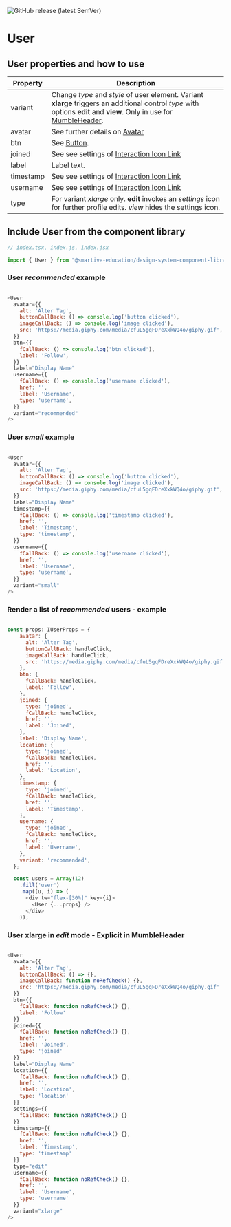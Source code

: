 ![GitHub release (latest SemVer)](https://img.shields.io/github/v/release/smartive-education/design-system-component-library-yeahyeahyeah)
# User
## User properties and how to use
| Property|Description|
|-|-|
|variant|Change *type* and *style* of user element. Variant **xlarge** triggers an additional control *type* with options **edit** and **view**. Only in use for [MumbleHeader](./?path=/story/mumble-mumble-header--mumble-story).|
|avatar|See further details on [Avatar](./?path=/docs/user--avatar-story)
|btn|See [Button](./?path=/docs/interactions--button-story).|
|joined|See see settings of [Interaction Icon Link](./?path=/docs/interactions--icon-link-variants)|
|label|Label text.|
|timestamp|See see settings of [Interaction Icon Link](./?path=/docs/interactions--icon-link-variants)|
|username|See see settings of [Interaction Icon Link](./?path=/docs/interactions--icon-link-variants)|
|type|For variant *xlarge* only. **edit** invokes an *settings* icon for further profile edits. *view* hides the settings icon.|


## Include User from the component library

```js
// index.tsx, index.js, index.jsx

import { User } from "@smartive-education/design-system-component-library-yeahyeahyeah"
```

### User *recommended* example

```js

<User
  avatar={{
    alt: 'Alter Tag',
    buttonCallBack: () => console.log('button clicked'),
    imageCallBack: () => console.log('image clicked'),
    src: 'https://media.giphy.com/media/cfuL5gqFDreXxkWQ4o/giphy.gif',
  }}
  btn={{
    fCallBack: () => console.log('btn clicked'),
    label: 'Follow',
  }}
  label="Display Name"
  username={{
    fCallBack: () => console.log('username clicked'),
    href: '',
    label: 'Username',
    type: 'username',
  }}
  variant="recommended"
/>

```

### User *small* example

```js

<User
  avatar={{
    alt: 'Alter Tag',
    buttonCallBack: () => console.log('button clicked'),
    imageCallBack: () => console.log('image clicked'),
    src: 'https://media.giphy.com/media/cfuL5gqFDreXxkWQ4o/giphy.gif',
  }}
  label="Display Name"
  timestamp={{
    fCallBack: () => console.log('timestamp clicked'),
    href: '',
    label: 'Timestamp',
    type: 'timestamp',
  }}
  username={{
    fCallBack: () => console.log('username clicked'),
    href: '',
    label: 'Username',
    type: 'username',
  }}
  variant="small"
/>

```

### Render a list of *recommended* users - example

```js

const props: IUserProps = {
    avatar: {
      alt: 'Alter Tag',
      buttonCallBack: handleClick,
      imageCallBack: handleClick,
      src: 'https://media.giphy.com/media/cfuL5gqFDreXxkWQ4o/giphy.gif',
    },
    btn: {
      fCallBack: handleClick,
      label: 'Follow',
    },
    joined: {
      type: 'joined',
      fCallBack: handleClick,
      href: '',
      label: 'Joined',
    },
    label: 'Display Name',
    location: {
      type: 'joined',
      fCallBack: handleClick,
      href: '',
      label: 'Location',
    },
    timestamp: {
      type: 'joined',
      fCallBack: handleClick,
      href: '',
      label: 'Timestamp',
    },
    username: {
      type: 'joined',
      fCallBack: handleClick,
      href: '',
      label: 'Username',
    },
    variant: 'recommended',
  };

  const users = Array(12)
    .fill('user')
    .map((u, i) => (
      <div tw="flex-[30%]" key={i}>
        <User {...props} />
      </div>
    ));

```

### User **xlarge** in *edit* mode - Explicit in MumbleHeader

```js

<User
  avatar={{
    alt: 'Alter Tag',
    buttonCallBack: () => {},
    imageCallBack: function noRefCheck() {},
    src: 'https://media.giphy.com/media/cfuL5gqFDreXxkWQ4o/giphy.gif'
  }}
  btn={{
    fCallBack: function noRefCheck() {},
    label: 'Follow'
  }}
  joined={{
    fCallBack: function noRefCheck() {},
    href: '',
    label: 'Joined',
    type: 'joined'
  }}
  label="Display Name"
  location={{
    fCallBack: function noRefCheck() {},
    href: '',
    label: 'Location',
    type: 'location'
  }}
  settings={{
    fCallBack: function noRefCheck() {}
  }}
  timestamp={{
    fCallBack: function noRefCheck() {},
    href: '',
    label: 'Timestamp',
    type: 'timestamp'
  }}
  type="edit"
  username={{
    fCallBack: function noRefCheck() {},
    href: '',
    label: 'Username',
    type: 'username'
  }}
  variant="xlarge"
/>

```